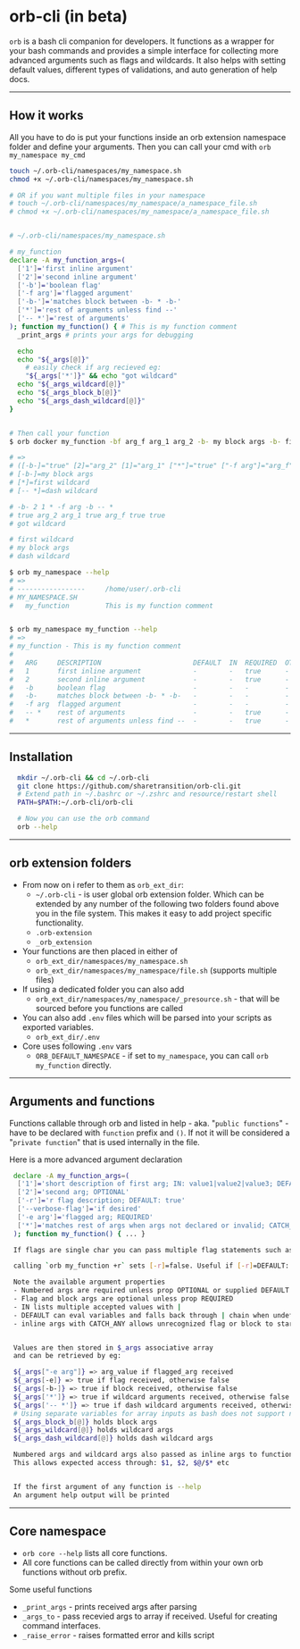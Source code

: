 # orb-cli (in beta)
`orb` is a bash cli companion for developers. It functions as a wrapper for your bash commands and provides a simple interface for collecting more advanced arguments such as flags and wildcards. It also helps with setting default values, different types of validations, and auto generation of help docs.

---

## How it works

All you have to do is put your functions inside an orb extension namespace folder and define your arguments. Then you can call your cmd with `orb my_namespace my_cmd`


```BASH
touch ~/.orb-cli/namespaces/my_namespace.sh
chmod +x ~/.orb-cli/namespaces/my_namespace.sh

# OR if you want multiple files in your namespace
# touch ~/.orb-cli/namespaces/my_namespace/a_namespace_file.sh
# chmod +x ~/.orb-cli/namespaces/my_namespace/a_namespace_file.sh


# ~/.orb-cli/namespaces/my_namespace.sh

# my_function
declare -A my_function_args=(
  ['1']='first inline argument'
  ['2']='second inline argument'
  ['-b']='boolean flag'
  ['-f arg']='flagged argument'
  ['-b-']='matches block between -b- * -b-'
  ['*']='rest of arguments unless find --'
  ['-- *']='rest of arguments'
); function my_function() { # This is my function comment
  _print_args # prints your args for debugging

  echo
  echo "${_args[@]}"
	# easily check if arg recieved eg:
	"${_args['*']}" && echo "got wildcard"
  echo "${_args_wildcard[@]}"
  echo "${_args_block_b[@]}"
  echo "${_args_dash_wildcard[@]}"
}


# Then call your function
$ orb docker my_function -bf arg_f arg_1 arg_2 -b- my block args -b- first wildcard -- dash wildcard

# =>
# ([-b-]="true" [2]="arg_2" [1]="arg_1" ["*"]="true" ["-f arg"]="arg_f" [-b]="true" ["-- *"]="true" )
# [-b-]=my block args
# [*]=first wildcard
# [-- *]=dash wildcard

# -b- 2 1 * -f arg -b -- *
# true arg_2 arg_1 true arg_f true true
# got wildcard

# first wildcard
# my block args
# dash wildcard

$ orb my_namespace --help
# =>
# -----------------     /home/user/.orb-cli
# MY_NAMESPACE.SH
#   my_function         This is my function comment


$ orb my_namespace my_function --help
# =>
# my_function - This is my function comment
#
#   ARG     DESCRIPTION                       DEFAULT  IN  REQUIRED  OTHER
#   1       first inline argument             -        -   true      -
#   2       second inline argument            -        -   true      -
#   -b      boolean flag                      -        -   -         -
#   -b-     matches block between -b- * -b-   -        -   -         -
#   -f arg  flagged argument                  -        -   -         -
#   -- *    rest of arguments                 -        -   true      -
#   *       rest of arguments unless find --  -        -   true      -
```

---

## Installation
```BASH
  mkdir ~/.orb-cli && cd ~/.orb-cli
  git clone https://github.com/sharetransition/orb-cli.git
  # Extend path in ~/.bashrc or ~/.zshrc and resource/restart shell
  PATH=$PATH:~/.orb-cli/orb-cli

  # Now you can use the orb command
  orb --help
```
---

## orb extension folders

- From now on i refer to them as `orb_ext_dir`:
  - `~/.orb-cli` - is user global orb extension folder. Which can be extended by any number of the following two folders found above you in the file system. This makes it easy to add project specific functionality.
  - `.orb-extension`
  - `_orb_extension`
- Your functions are then placed in either of
  - `orb_ext_dir/namespaces/my_namespace.sh`
  - `orb_ext_dir/namespaces/my_namespace/file.sh` (supports multiple files)
- If using a dedicated folder you can also add
  - `orb_ext_dir/namespaces/my_namespace/_presource.sh` - that will be sourced before you functions are called
- You can also add `.env` files which will be parsed into your scripts as exported variables.
  - `orb_ext_dir/.env`
- Core uses following `.env` vars
  - `ORB_DEFAULT_NAMESPACE` - if set to `my_namespace`, you can call `orb my_function` directly.

---

## Arguments and functions

Functions callable through orb and listed in help - aka. "`public functions`" - have to be declared with `function` prefix and `()`. If not it will be considered a "`private function`" that is used internally in the file.

Here is a more advanced argument declaration

```BASH
 declare -A my_function_args=(
  ['1']='short description of first arg; IN: value1|value2|value3; DEFAULT: $checkedvar1|$checkedvar2|value3'
  ['2']='second arg; OPTIONAL'
  ['-r']='r flag description; DEFAULT: true'
  ['--verbose-flag']='if desired'
  ['-e arg']='flagged arg; REQUIRED'
  ['*']='matches rest of args when args not declared or invalid; CATCH_ANY'
 ); function my_function() { ... }

 If flags are single char you can pass multiple flag statements such as -ri

 calling `orb my_function +r` sets [-r]=false. Useful if [-r]=DEFAULT: true - Inspired by bash options https://tldp.org/LDP/abs/html/options.html

 Note the available argument properties
 - Numbered args are required unless prop OPTIONAL or supplied DEFAULT
 - Flag and block args are optional unless prop REQUIRED
 - IN lists multiple accepted values with |
 - DEFAULT can eval variables and falls back through | chain when undef.
 - inline args with CATCH_ANY allows unrecognized flag or block to start assignment. Otherwise invalid argument error is raised.


 Values are then stored in $_args associative array
 and can be retrieved by eg:

 ${_args["-e arg"]} => arg_value if flagged_arg received
 ${_args[-e]} => true if flag received, otherwise false
 ${_args[-b-]} => true if block received, otherwise false
 ${_args['*']} => true if wildcard arguments received, otherwise false
 ${_args['-- *']} => true if dash wildcard arguments received, otherwise false
 # Using separate variables for array inputs as bash does not support nested arrays
 ${_args_block_b[@]} holds block args 
 ${_args_wildcard[@]} holds wildcard args 
 ${_args_dash_wildcard[@]} holds dash wildcard args 

 Numbered args and wildcard args also passed as inline args to function call.
 This allows expected access through: $1, $2, $@/$* etc


 If the first argument of any function is --help
 An argument help output will be printed
```

---
## Core namespace
- `orb core --help` lists all core functions.
- All core functions can be called directly from within your own orb functions without orb prefix.

Some useful functions
- `_print_args` - prints received args after parsing
- `_args_to` - pass recevied args to array if received. Useful for creating command interfaces.
- `_raise_error` - raises formatted error and kills script
